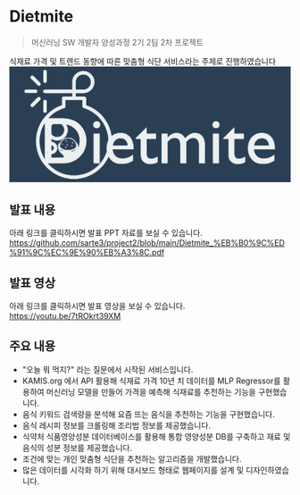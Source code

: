 # Dietmite
> 머신러닝 SW 개발자 양성과정 2기 2팀 2차 프로젝트

식재료 가격 및 트렌드 동향에 따른 맞춤형 식단 서비스라는 주제로 진행하였습니다
![](logo3.png)

## 발표 내용
아래 링크를 클릭하시면 발표 PPT 자료를 보실 수 있습니다.
https://github.com/sarte3/project2/blob/main/Dietmite_%EB%B0%9C%ED%91%9C%EC%9E%90%EB%A3%8C.pdf

## 발표 영상
아래 링크를 클릭하시면 발표 영상을 보실 수 있습니다.
https://youtu.be/7tROkrt39XM

## 주요 내용
* "오늘 뭐 먹지?" 라는 질문에서 시작된 서비스입니다. 
* KAMIS.org 에서 API 활용해 식재료 가격 10년 치 데이터를 MLP Regressor를 활용하여 머신러닝 모델을 만들어 가격을 예측해 식재료를 추천하는 기능을 구현했습니다. 
* 음식 키워드 검색량을 분석해 요즘 뜨는 음식을 추천하는 기능을 구현했습니다. 
* 음식 레시피 정보를 크롤링해 조리법 정보를 제공했습니다. 
* 식약처 식품영양성분 데이터베이스를 활용해 통합 영양성분 DB를 구축하고 재료 및 음식의 성분 정보를 제공했습니다. 
* 조건에 맞는 개인 맞춤형 식단을 추천하는 알고리즘을 개발했습니다. 
* 많은 데이터를 시각화 하기 위해 대시보드 형태로 웹페이지를 설계 및 디자인하였습니다.
